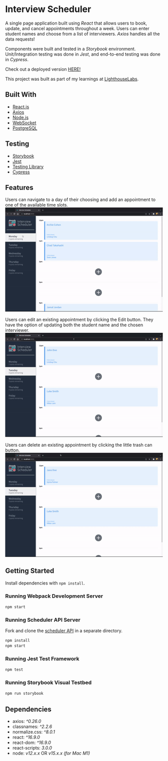 # Interview Scheduler

A single page application built using _React_ that allows users to book, update, and cancel appointments throughout a week. Users can enter student names and choose from a list of interviewers. _Axios_ handles all the data requests! 

Components were built and tested in a _Storybook_ environment. Unit/Integration testing was done in _Jest_, and end-to-end testing was done in _Cypress_. 

Check out a deployed version [HERE!](https://elegant-hodgkin-708257.netlify.app/)

This project was built as part of my learnings at [LighthouseLabs](https://www.lighthouselabs.ca/). 

## Built With

* [React.js](https://reactjs.org/)
* [Axios](https://axios-http.com/)
* [Node.js](https://nodejs.org/en/)
* [WebSocket](https://developer.mozilla.org/en-US/docs/Web/API/WebSockets_API)
* [PostgreSQL](https://www.postgresql.org/)

## Testing

* [Storybook](https://storybook.js.org/)
* [Jest](https://jestjs.io/)
* [Testing Library](https://testing-library.com/)
* [Cypress](https://www.cypress.io/)

## Features

Users can navigate to a day of their choosing and add an appointment to one of the available time slots. 
![Add new appointment](https://github.com/heyjiani/scheduler/blob/master/docs/scheduler-ui-add.gif?raw=true)

Users can edit an existing appointment by clicking the Edit button. They have the option of updating both the student name and the chosen interviewer. 
![Edit appointment](https://github.com/heyjiani/scheduler/blob/master/docs/scheduler-ui-edit.gif?raw=true)

Users can delete an existing appointment by clicking the little trash can button. 
![Delete appointment](https://github.com/heyjiani/scheduler/blob/master/docs/scheduler-ui-delete.gif?raw=true)

## Getting Started

Install dependencies with `npm install`.

### Running Webpack Development Server

```sh
npm start
```

### Running Scheduler API Server


Fork and clone the [scheduler API](https://github.com/lighthouse-labs/scheduler-api) in a separate directory.
```sh
npm install
npm start
```

### Running Jest Test Framework

```sh
npm test
```

### Running Storybook Visual Testbed

```sh
npm run storybook
```


## Dependencies

* axios: _^0.26.0_
* classnames: _^2.2.6_
* normalize.css: _^8.0.1_
* react: _^16.9.0_
* react-dom: _^16.9.0_
* react-scripts: _3.0.0_
* node: _v12.x.x_ OR _v15.x.x (for Mac M1)_
